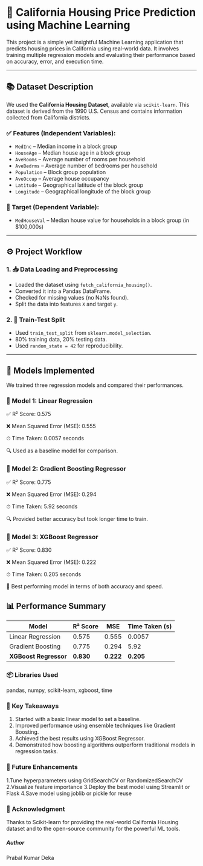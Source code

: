 # 🏡 California Housing Price Prediction using Machine Learning

This project is a simple yet insightful Machine Learning application that predicts housing prices in California using real-world data. It involves training multiple regression models and evaluating their performance based on accuracy, error, and execution time.

---

## 📚 Dataset Description

We used the **California Housing Dataset**, available via `scikit-learn`. This dataset is derived from the 1990 U.S. Census and contains information collected from California districts.

### ✅ Features (Independent Variables):
- `MedInc` – Median income in a block group
- `HouseAge` – Median house age in a block group
- `AveRooms` – Average number of rooms per household
- `AveBedrms` – Average number of bedrooms per household
- `Population` – Block group population
- `AveOccup` – Average house occupancy
- `Latitude` – Geographical latitude of the block group
- `Longitude` – Geographical longitude of the block group

### 🎯 Target (Dependent Variable):
- `MedHouseVal` – Median house value for households in a block group (in $100,000s)

---

## ⚙️ Project Workflow

### 1. 📥 Data Loading and Preprocessing
- Loaded the dataset using `fetch_california_housing()`.
- Converted it into a Pandas DataFrame.
- Checked for missing values (no NaNs found).
- Split the data into features `X` and target `y`.

### 2. 🔀 Train-Test Split
- Used `train_test_split` from `sklearn.model_selection`.
- 80% training data, 20% testing data.
- Used `random_state = 42` for reproducibility.

---

## 🧠 Models Implemented

We trained three regression models and compared their performances.

### 🔹 Model 1: Linear Regression

✅ R² Score: 0.575

❌ Mean Squared Error (MSE): 0.555

⏱ Time Taken: 0.0057 seconds

🔍 Used as a baseline model for comparison.

###  🔹 Model 2: Gradient Boosting Regressor

✅ R² Score: 0.775

❌ Mean Squared Error (MSE): 0.294

⏱ Time Taken: 5.92 seconds

🔍 Provided better accuracy but took longer time to train.

###  🔹 Model 3: XGBoost Regressor

✅ R² Score: 0.830

❌ Mean Squared Error (MSE): 0.222

⏱ Time Taken: 0.205 seconds

🚀 Best performing model in terms of both accuracy and speed.

##  📊 Performance Summary

| Model                 | R² Score  | MSE       | Time Taken (s) |
| --------------------- | --------- | --------- | -------------- |
| Linear Regression     | 0.575     | 0.555     | 0.0057         |
| Gradient Boosting     | 0.775     | 0.294     | 5.92           |
| **XGBoost Regressor** | **0.830** | **0.222** | **0.205**      |

### 📦 Libraries Used

pandas, numpy, scikit-learn, xgboost, time

###  📌 Key Takeaways

1. Started with a basic linear model to set a baseline.
2. Improved performance using ensemble techniques like Gradient Boosting.
3. Achieved the best results using XGBoost Regressor.
4. Demonstrated how boosting algorithms outperform traditional models in regression tasks.

###  🚀 Future Enhancements

1.Tune hyperparameters using GridSearchCV or RandomizedSearchCV
2.Visualize feature importance
3.Deploy the best model using Streamlit or Flask
4.Save model using joblib or pickle for reuse

### 🙌 Acknowledgment

Thanks to Scikit-learn for providing the real-world California Housing dataset and to the open-source community for the powerful ML tools.


##### Author
Prabal Kumar Deka
